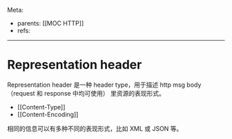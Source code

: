 Meta:

- parents: [[MOC HTTP]]
- refs:

---

# Representation header

Representation header 是一种 header type，用于描述 http msg body（request 和 response 中均可使用） 里资源的表现形式。

- [[Content-Type]]
- [[Content-Encoding]]

相同的信息可以有多种不同的表现形式，比如 XML 或 JSON 等。
